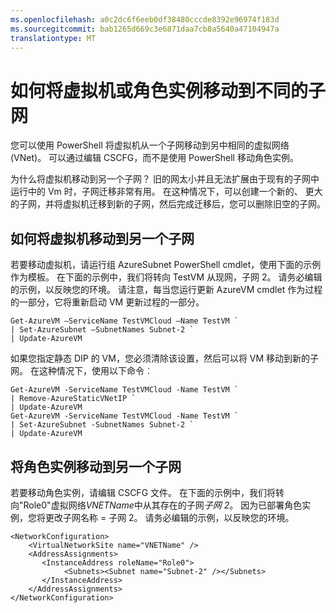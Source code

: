 ```yaml
---
ms.openlocfilehash: a0c2dc6f6eeb0df38480cccde8392e96974f183d
ms.sourcegitcommit: bab1265d669c3e6871daa7cb8a5640a47104947a
translationtype: MT
---
```

<properties 
   pageTitle="如何将虚拟机或角色实例移动到不同的子网"
   description="了解如何将虚拟机和角色实例移动到不同的子网"
   services="virtual-network"
   documentationCenter="na"
   authors="telmosampaio"
   manager="carolz"
   editor="tysonn" />
<tags 
   ms.service="virtual-network"
   ms.devlang="na"
   ms.topic="article"
   ms.tgt_pltfrm="na"
   ms.workload="infrastructure-services"
   ms.date="05/29/2015"
   ms.author="telmos" />

# 如何将虚拟机或角色实例移动到不同的子网

您可以使用 PowerShell 将虚拟机从一个子网移动到另中相同的虚拟网络 (VNet)。 可以通过编辑 CSCFG，而不是使用 PowerShell 移动角色实例。

为什么将虚拟机移动到另一个子网？ 旧的网太小并且无法扩展由于现有的子网中运行中的 Vm 时，子网迁移非常有用。 在这种情况下，可以创建一个新的、 更大的子网，并将虚拟机迁移到新的子网，然后完成迁移后，您可以删除旧空的子网。

## 如何将虚拟机移动到另一个子网

若要移动虚拟机，请运行组 AzureSubnet PowerShell cmdlet，使用下面的示例作为模板。 在下面的示例中，我们将转向 TestVM 从现网，子网 2。 请务必编辑的示例，以反映您的环境。 请注意，每当您运行更新 AzureVM cmdlet 作为过程的一部分，它将重新启动 VM 更新过程的一部分。

    Get-AzureVM –ServiceName TestVMCloud –Name TestVM `
  	| Set-AzureSubnet –SubnetNames Subnet-2 `
  	| Update-AzureVM

如果您指定静态 DIP 的 VM，您必须清除该设置，然后可以将 VM 移动到新的子网。 在这种情况下，使用以下命令︰

    Get-AzureVM -ServiceName TestVMCloud -Name TestVM `
  	| Remove-AzureStaticVNetIP `
  	| Update-AzureVM
    Get-AzureVM -ServiceName TestVMCloud -Name TestVM `
  	| Set-AzureSubnet -SubnetNames Subnet-2 `
  	| Update-AzureVM

## 将角色实例移动到另一个子网

若要移动角色实例，请编辑 CSCFG 文件。 在下面的示例中，我们将转向"Role0"虚拟网络*VNETName*中从其存在的子网*子网 2*。 因为已部署角色实例，您将更改子网名称 = 子网 2。 请务必编辑的示例，以反映您的环境。

    <NetworkConfiguration>
        <VirtualNetworkSite name="VNETName" />
        <AddressAssignments>
           <InstanceAddress roleName="Role0">
                <Subnets><Subnet name="Subnet-2" /></Subnets>
           </InstanceAddress>
        </AddressAssignments>
    </NetworkConfiguration> 